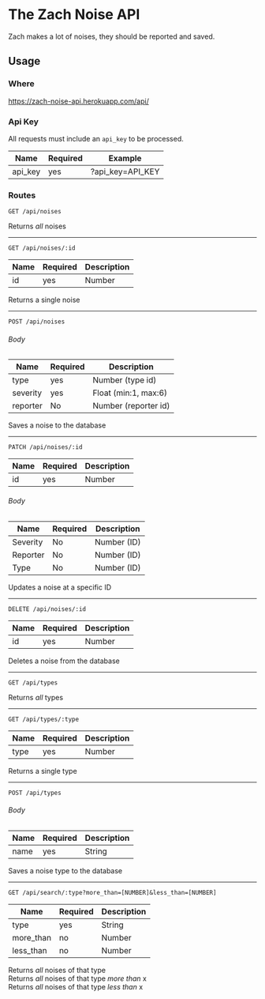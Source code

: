 # The Zach Noise API

Zach makes a lot of noises, they should be reported and saved.

## Usage

### Where

https://zach-noise-api.herokuapp.com/api/

### Api Key

All requests must include an ```api_key``` to be processed.

| Name      | Required  | Example           |
| --------- | --------- | ----------------- |
| api_key   | yes       | ?api_key=API_KEY  |


### Routes


```GET /api/noises```

Returns _all_ noises

-----

```GET /api/noises/:id```

| Name  | Required  | Description   |
| ----- | --------- | ------------- |
| id    | yes       | Number        |

Returns a single noise

-----

```POST /api/noises```

###### Body

| Name      | Required  | Description           |
| --------- | --------- | --------------------- |   
| type      | yes       | Number (type id)      |
| severity  | yes       | Float (min:1, max:6)  |
| reporter  | No        | Number (reporter id)  |

Saves a noise to the database

-----

```PATCH /api/noises/:id```

| Name  | Required  | Description   |
| ----- | --------- | ------------- |
| id    | yes       | Number        |

###### Body

| Name      | Required  | Description   |
| --------- | --------- | ------------- |   
| Severity  | No        | Number (ID)   |
| Reporter  | No        | Number (ID)   |
| Type      | No        | Number (ID)   |

Updates a noise at a specific ID

-----

```DELETE /api/noises/:id```

| Name      | Required  | Description   |
| --------- | --------- | ------------- |   
| id        | yes       | Number        |

Deletes a noise from the database

-----

```GET /api/types```

Returns _all_ types

-----

```GET /api/types/:type```

| Name  | Required  | Description   |
| ----- | --------- | ------------- |
| type  | yes       | Number        |

Returns a single type

-----

```POST /api/types```

###### Body

| Name      | Required  | Description   |
| --------- | --------- | ------------- |   
| name      | yes       | String        |

Saves a noise type to the database

-----

```GET /api/search/:type?more_than=[NUMBER]&less_than=[NUMBER]```

| Name       | Required  | Description   |
| ---------- | --------- | ------------- |   
| type       | yes       | String        |
| more_than  | no        | Number        |
| less_than  | no        | Number        |

Returns _all_ noises of that type  
Returns _all_ noises of that type _more than_ x  
Returns _all_ noises of that type _less than_ x 
